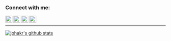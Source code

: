 ### Connect with me:
[<img src="https://simpleicons.org/icons/gmail.svg" width="22px" align="left" />](mailto:hello@johakr.me)
[<img src="https://simpleicons.org/icons/linkedin.svg" width="22px" align="left" />](https://www.linkedin.com/in/johannes-kronmueller)
[<img src="https://simpleicons.org/icons/xing.svg" width="22px" align="left" />](https://www.xing.com/profile/Johannes_Kronmueller)
[<img src="https://simpleicons.org/icons/stackoverflow.svg" width="22px" align="left" />](https://stackoverflow.com/users/5499642/johannes-kronm%C3%BCller)

<br />
<hr />

[![johakr's github stats](https://github-readme-stats.vercel.app/api?username=johakr&count_private=true)](https://github.com/anuraghazra/github-readme-stats)
